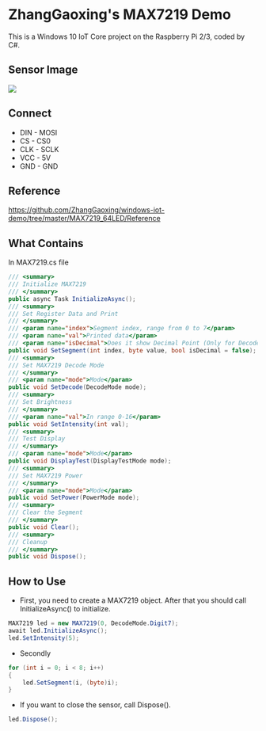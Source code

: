 # ZhangGaoxing's MAX7219 Demo
This is a Windows 10 IoT Core project on the Raspberry Pi 2/3, coded by C#.

## Sensor Image
![](https://raw.githubusercontent.com/ZhangGaoxing/windows-iot-demo/master/MAX7219_7Segment/02_Image/sensor.jpg)

## Connect
* DIN - MOSI
* CS - CS0
* CLK - SCLK
* VCC - 5V
* GND - GND

## Reference
https://github.com/ZhangGaoxing/windows-iot-demo/tree/master/MAX7219_64LED/Reference

## What Contains
In MAX7219.cs file
```C#
/// <summary>
/// Initialize MAX7219
/// </summary>
public async Task InitializeAsync();
/// <summary>
/// Set Register Data and Print
/// </summary>
/// <param name="index">Segment index, range from 0 to 7</param>
/// <param name="val">Printed data</param>
/// <param name="isDecimal">Does it show Decimal Point (Only for DecodeMode is Digit7)</param>
public void SetSegment(int index, byte value, bool isDecimal = false);
/// <summary>
/// Set MAX7219 Decode Mode
/// </summary>
/// <param name="mode">Mode</param>
public void SetDecode(DecodeMode mode);
/// <summary>
/// Set Brightness
/// </summary>
/// <param name="val">In range 0-16</param>
public void SetIntensity(int val);
/// <summary>
/// Test Display
/// </summary>
/// <param name="mode">Mode</param>
public void DisplayTest(DisplayTestMode mode);
/// <summary>
/// Set MAX7219 Power
/// </summary>
/// <param name="mode">Mode</param>
public void SetPower(PowerMode mode);
/// <summary>
/// Clear the Segment
/// </summary>
public void Clear();
/// <summary>
/// Cleanup
/// </summary>
public void Dispose();
```

## How to Use
* First, you need to create a MAX7219 object. After that you should call InitializeAsync() to initialize.
```C#
MAX7219 led = new MAX7219(0, DecodeMode.Digit7);
await led.InitializeAsync();
led.SetIntensity(5);
```
* Secondly
```C#
for (int i = 0; i < 8; i++)
{
    led.SetSegment(i, (byte)i);
}
```
* If you want to close the sensor, call Dispose().
```C#
led.Dispose();
```
